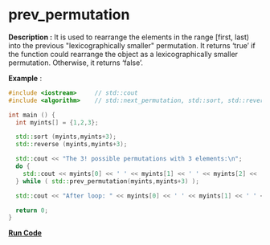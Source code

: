 # prev_permutation

**Description :** It is used to rearrange the elements in the range [first, last) into the previous "lexicographically smaller" permutation. It returns ‘true’ if the function could rearrange the object as a lexicographically smaller permutation. Otherwise, it returns ‘false’.

**Example** :

```cpp
#include <iostream>     // std::cout
#include <algorithm>    // std::next_permutation, std::sort, std::reverse

int main () {
  int myints[] = {1,2,3};

  std::sort (myints,myints+3);
  std::reverse (myints,myints+3);

  std::cout << "The 3! possible permutations with 3 elements:\n";
  do {
    std::cout << myints[0] << ' ' << myints[1] << ' ' << myints[2] << '\n';
  } while ( std::prev_permutation(myints,myints+3) );

  std::cout << "After loop: " << myints[0] << ' ' << myints[1] << ' ' << myints[2] << '\n';

  return 0;
}
```
**[Run Code](https://rextester.com/GBOOB76400)**
